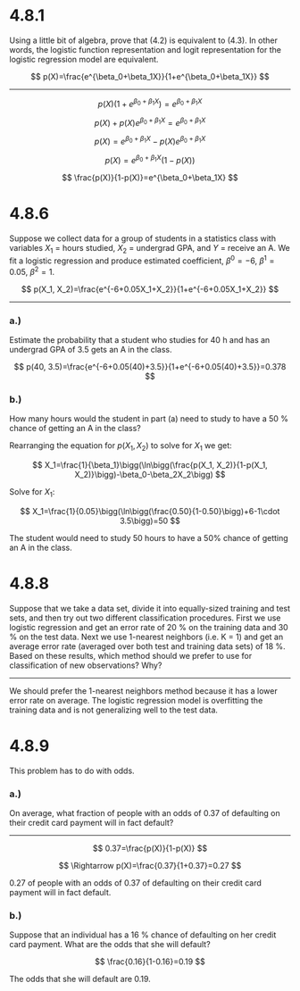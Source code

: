 # 4.8.1

Using a little bit of algebra, prove that (4.2) is equivalent to (4.3). In other words, the logistic function representation and logit representation for the logistic regression model are equivalent.

$$
p(X)=\frac{e^{\beta_0+\beta_1X}}{1+e^{\beta_0+\beta_1X}} 
$$

***

$$
p(X)(1+e^{\beta_0+\beta_1X})=e^{\beta_0+\beta_1X}
$$

$$
p(X)+p(X)e^{\beta_0+\beta_1X}=e^{\beta_0+\beta_1X}
$$

$$
p(X)=e^{\beta_0+\beta_1X}-p(X)e^{\beta_0+\beta_1X}
$$

$$
p(X)=e^{\beta_0+\beta_1X}(1-p(X))
$$

$$
\frac{p(X)}{1-p(X)}=e^{\beta_0+\beta_1X}
$$

# 4.8.6

Suppose we collect data for a group of students in a statistics class
with variables $X_1$ = hours studied, $X_2$ = undergrad GPA, and $Y$ =
receive an A. We fit a logistic regression and produce estimated
coefficient, $β^0 = −6$, $β^1 = 0.05$, $β^2 = 1$.

$$
p(X_1, X_2)=\frac{e^{-6+0.05X_1+X_2}}{1+e^{-6+0.05X_1+X_2}}
$$

***

### a.)
Estimate the probability that a student who studies for 40 h and
has an undergrad GPA of 3.5 gets an A in the class.

$$
p(40, 3.5)=\frac{e^{-6+0.05(40)+3.5}}{1+e^{-6+0.05(40)+3.5}}=0.378
$$


### b.)
How many hours would the student in part (a) need to study to have a 50 % chance of getting an A in the class?

Rearranging the equation for $p(X_1, X_2)$ to solve for $X_1$ we get:

$$
X_1=\frac{1}{\beta_1}\bigg(\ln\bigg(\frac{p(X_1, X_2)}{1-p(X_1, X_2)}\bigg)-\beta_0-\beta_2X_2\bigg)
$$

Solve for $X_1$:

$$
X_1=\frac{1}{0.05}\bigg(\ln\bigg(\frac{0.50}{1-0.50}\bigg)+6-1\cdot 3.5\bigg)=50
$$

The student would need to study 50 hours to have a 50% chance of getting an A in the class.

# 4.8.8

Suppose that we take a data set, divide it into equally-sized training and test sets, and then try out two different classification procedures. First we use logistic regression and get an error rate of 20 % on the training data and 30 % on the test data. Next we use 1-nearest neighbors (i.e. K = 1) and get an average error rate (averaged over both test and training data sets) of 18 %. Based on these results, which method should we prefer to use for classification of new observations?
Why?

***

We should prefer the 1-nearest neighbors method because it has a lower error rate on average. The logistic regression model is overfitting the training data and is not generalizing well to the test data.

# 4.8.9

This problem has to do with odds.

### a.)

On average, what fraction of people with an odds of 0.37 of defaulting on their credit card payment will in fact default?

***

$$
0.37=\frac{p(X)}{1-p(X)}
$$

$$
\Rightarrow p(X)=\frac{0.37}{1+0.37}=0.27
$$

0.27 of people with an odds of 0.37 of defaulting on their credit card payment will in fact default.

### b.)

Suppose that an individual has a 16 % chance of defaulting on her credit card payment. What are the odds that she will default?

$$
\frac{0.16}{1-0.16}=0.19
$$

The odds that she will default are 0.19.
